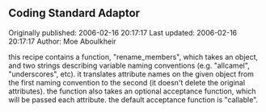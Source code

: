 ## Coding Standard Adaptor 
Originally published: 2006-02-16 20:17:17 
Last updated: 2006-02-16 20:17:17 
Author: Moe Aboulkheir 
 
this recipe contains a function, "rename_members", which takes an object, and two strings describing variable naming conventions (e.g. "allcamel", "underscores", etc).  it translates attribute names on the given object from the first naming convention to the second (it doesn't delete the original attributes).  the function also takes an optional acceptance function, which will be passed each attribute.  the default acceptance function is "callable".